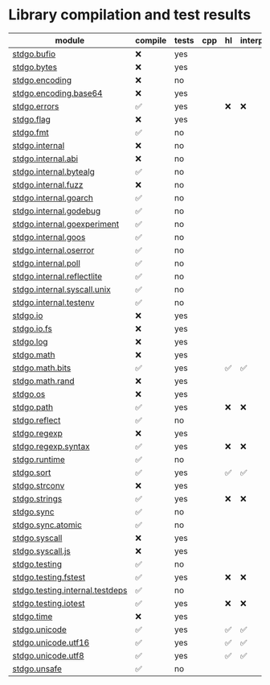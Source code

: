 # Library compilation and test results



| module | compile | tests | cpp | hl | interp | jvm | 
| --- | --- | --- | --- | --- | --- | --- |
| [stdgo.bufio](./bufio/README.md) | ❌ | yes |  |  |  |  |
| [stdgo.bytes](./bytes/README.md) | ❌ | yes |  |  |  |  |
| [stdgo.encoding](./encoding/README.md) | ❌ | no |  |  |  |  |
| [stdgo.encoding.base64](./encoding/base64/README.md) | ❌ | yes |  |  |  |  |
| [stdgo.errors](./errors/README.md) | ✅ | yes |  | ❌ | ❌ | ❌ |
| [stdgo.flag](./flag/README.md) | ❌ | yes |  |  |  |  |
| [stdgo.fmt](./fmt/README.md) | ✅ | no |  |  |  |  |
| [stdgo.internal](./internal/README.md) | ❌ | no |  |  |  |  |
| [stdgo.internal.abi](./internal/abi/README.md) | ❌ | no |  |  |  |  |
| [stdgo.internal.bytealg](./internal/bytealg/README.md) | ✅ | no |  |  |  |  |
| [stdgo.internal.fuzz](./internal/fuzz/README.md) | ❌ | no |  |  |  |  |
| [stdgo.internal.goarch](./internal/goarch/README.md) | ✅ | no |  |  |  |  |
| [stdgo.internal.godebug](./internal/godebug/README.md) | ✅ | no |  |  |  |  |
| [stdgo.internal.goexperiment](./internal/goexperiment/README.md) | ✅ | no |  |  |  |  |
| [stdgo.internal.goos](./internal/goos/README.md) | ✅ | no |  |  |  |  |
| [stdgo.internal.oserror](./internal/oserror/README.md) | ✅ | no |  |  |  |  |
| [stdgo.internal.poll](./internal/poll/README.md) | ✅ | no |  |  |  |  |
| [stdgo.internal.reflectlite](./internal/reflectlite/README.md) | ✅ | no |  |  |  |  |
| [stdgo.internal.syscall.unix](./internal/syscall/unix/README.md) | ✅ | no |  |  |  |  |
| [stdgo.internal.testenv](./internal/testenv/README.md) | ✅ | no |  |  |  |  |
| [stdgo.io](./io/README.md) | ❌ | yes |  |  |  |  |
| [stdgo.io.fs](./io/fs/README.md) | ❌ | yes |  |  |  |  |
| [stdgo.log](./log/README.md) | ❌ | yes |  |  |  |  |
| [stdgo.math](./math/README.md) | ❌ | yes |  |  |  |  |
| [stdgo.math.bits](./math/bits/README.md) | ✅ | yes |  | ✅ | ✅ | ❌ |
| [stdgo.math.rand](./math/rand/README.md) | ❌ | yes |  |  |  |  |
| [stdgo.os](./os/README.md) | ❌ | yes |  |  |  |  |
| [stdgo.path](./path/README.md) | ✅ | yes |  | ❌ | ❌ | ❌ |
| [stdgo.reflect](./reflect/README.md) | ✅ | no |  |  |  |  |
| [stdgo.regexp](./regexp/README.md) | ❌ | yes |  |  |  |  |
| [stdgo.regexp.syntax](./regexp/syntax/README.md) | ✅ | yes |  | ❌ | ❌ | ❌ |
| [stdgo.runtime](./runtime/README.md) | ✅ | no |  |  |  |  |
| [stdgo.sort](./sort/README.md) | ✅ | yes |  | ✅ | ✅ | ❌ |
| [stdgo.strconv](./strconv/README.md) | ❌ | yes |  |  |  |  |
| [stdgo.strings](./strings/README.md) | ✅ | yes |  | ❌ | ❌ | ❌ |
| [stdgo.sync](./sync/README.md) | ✅ | no |  |  |  |  |
| [stdgo.sync.atomic](./sync/atomic/README.md) | ✅ | no |  |  |  |  |
| [stdgo.syscall](./syscall/README.md) | ❌ | yes |  |  |  |  |
| [stdgo.syscall.js](./syscall/js/README.md) | ❌ | yes |  |  |  |  |
| [stdgo.testing](./testing/README.md) | ✅ | no |  |  |  |  |
| [stdgo.testing.fstest](./testing/fstest/README.md) | ✅ | yes |  | ❌ | ❌ | ❌ |
| [stdgo.testing.internal.testdeps](./testing/internal/testdeps/README.md) | ✅ | no |  |  |  |  |
| [stdgo.testing.iotest](./testing/iotest/README.md) | ✅ | yes |  | ❌ | ❌ | ❌ |
| [stdgo.time](./time/README.md) | ❌ | yes |  |  |  |  |
| [stdgo.unicode](./unicode/README.md) | ✅ | yes |  | ✅ | ✅ | ❌ |
| [stdgo.unicode.utf16](./unicode/utf16/README.md) | ✅ | yes |  | ✅ | ✅ | ❌ |
| [stdgo.unicode.utf8](./unicode/utf8/README.md) | ✅ | yes |  | ✅ | ✅ | ❌ |
| [stdgo.unsafe](./unsafe/README.md) | ✅ | no |  |  |  |  |

